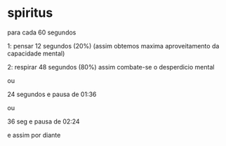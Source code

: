 # spiritus
para cada 60 segundos

1: pensar 12 segundos (20%) 
(assim obtemos maxima aproveitamento da capacidade mental)

2: respirar 48 segundos (80%) 
assim combate-se o desperdicio mental

ou

24 segundos e pausa de 01:36

ou

36 seg e pausa de 02:24

e assim por diante

